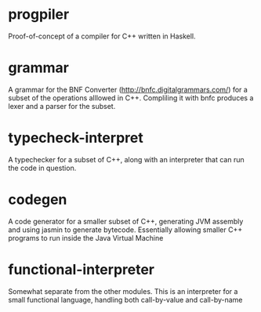 # progpiler

Proof-of-concept of a compiler for C++ written in Haskell. 


# grammar

A grammar for the BNF Converter (http://bnfc.digitalgrammars.com/) for a subset of the operations alllowed in C++. Compliling it with bnfc produces a lexer and a parser for the subset.

# typecheck-interpret

A typechecker for a subset of C++, along with an interpreter that can run the code in question.

# codegen

A code generator for a smaller subset of C++, generating JVM assembly and using jasmin to generate bytecode. Essentially allowing smaller C++ programs to run inside the Java Virtual Machine

# functional-interpreter

Somewhat separate from the other modules. This is an interpreter for a small functional language, handling both call-by-value and call-by-name
